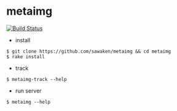 # metaimg
[![Build Status](https://travis-ci.org/sawaken/metaimg.svg?branch=master)](https://travis-ci.org/sawaken/metaimg)

* install
```
$ git clone https://github.com/sawaken/metaimg && cd metaimg
$ rake install
```

* track
```
$ metaimg-track --help
```

* run server
```
$ metaimg --help
```
